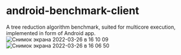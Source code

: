 # android-benchmark-client
A tree reduction algorithm benchmark, suited for multicore execution, implemented in form of Android app.
![Снимок экрана 2022-03-26 в 16 10 09](https://user-images.githubusercontent.com/13520824/160240952-a0141f60-502d-4e47-9d1b-b227862cfc9d.png)
![Снимок экрана 2022-03-26 в 16 06 50](https://user-images.githubusercontent.com/13520824/160240962-3cf53e4d-eef1-4ba8-874d-be5052e727aa.png)
